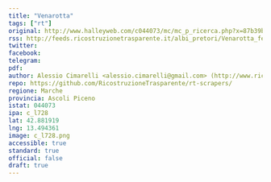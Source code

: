 ```yaml
---
title: "Venarotta"
tags: ["rt"]
original: http://www.halleyweb.com/c044073/mc/mc_p_ricerca.php?x=87b39bf293e2df2fcb1a268791bd48a5
rss: http://feeds.ricostruzionetrasparente.it/albi_pretori/Venarotta_feed.xml
twitter: 
facebook: 
telegram: 
pdf: 
author: Alessio Cimarelli <alessio.cimarelli@gmail.com> (http://www.ricostruzionetrasparente.it)
repo: https://github.com/RicostruzioneTrasparente/rt-scrapers/
regione: Marche
provincia: Ascoli Piceno
istat: 044073
ipa: c_l728
lat: 42.881919
lng: 13.494361
image: c_l728.png
accessible: true
standard: true
official: false
draft: true
---
```

